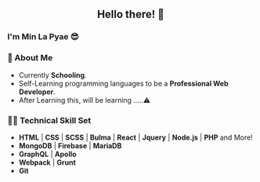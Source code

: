 <h2 align="center">Hello there! 👋</h2>
<h3>I'm <b>Min La Pyae</b> 😎 </h3>
<h3><b>🤗 About Me</b></h3>
<ul>
    <li>Currently <b>Schooling</b>.</li>
    <li>Self-Learning programming languages to be a <b> Professional Web Developer</b>.</li>
    <li>After Learning this, will be learning .....⚠️ </li>
</ul>
<h3><b>👨‍💻 Technical Skill Set</b></h3>
<ul>
    <li> <b>HTML</b> | <b>CSS</b> | <b>SCSS</b> | <b>Bulma</b> | <b>React</b> | <b>Jquery</b> | <b>Node.js</b> | <b>PHP</b> and More! </li>
    <li> <b>MongoDB</b> |  <b>Firebase</b> | <b>MariaDB</b> </li>
    <li> <b>GraphQL</b> |  <b>Apollo</b> </li>
    <li> <b>Webpack</b> |  <b>Grunt</b> </li>
    <li> <b>Git</b> </li>
</ul>
